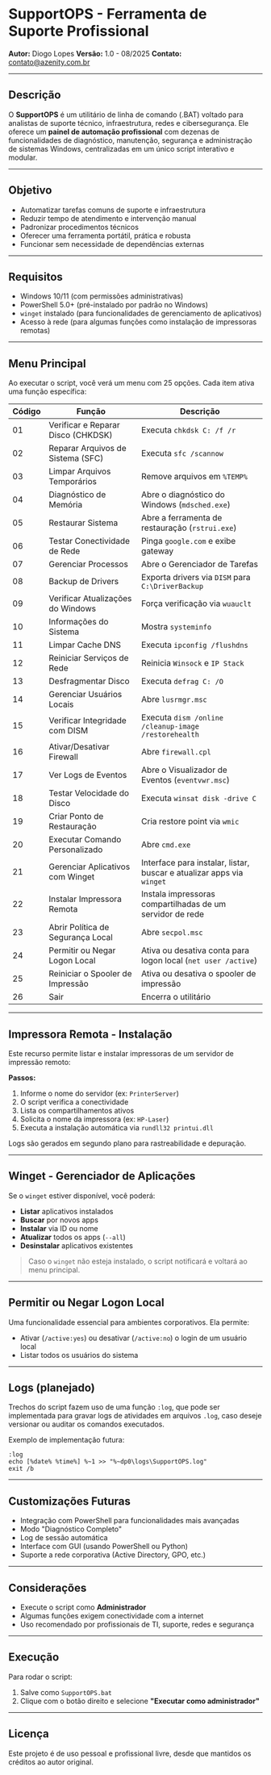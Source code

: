 #  SupportOPS - Ferramenta de Suporte Profissional

**Autor:** Diogo Lopes
**Versão:** 1.0 - 08/2025
**Contato:** [contato@azenity.com.br](mailto:contato@azenity.com.br)

---

##  Descrição

O **SupportOPS** é um utilitário de linha de comando (.BAT) voltado para analistas de suporte técnico, infraestrutura, redes e cibersegurança. Ele oferece um **painel de automação profissional** com dezenas de funcionalidades de diagnóstico, manutenção, segurança e administração de sistemas Windows, centralizadas em um único script interativo e modular.

---

##  Objetivo

* Automatizar tarefas comuns de suporte e infraestrutura
* Reduzir tempo de atendimento e intervenção manual
* Padronizar procedimentos técnicos
* Oferecer uma ferramenta portátil, prática e robusta
* Funcionar sem necessidade de dependências externas

---

##  Requisitos

* Windows 10/11 (com permissões administrativas)
* PowerShell 5.0+ (pré-instalado por padrão no Windows)
* `winget` instalado (para funcionalidades de gerenciamento de aplicativos)
* Acesso à rede (para algumas funções como instalação de impressoras remotas)

---

##  Menu Principal

Ao executar o script, você verá um menu com 25 opções. Cada item ativa uma função específica:

| Código | Função                             | Descrição                                                             |
| ------ | ---------------------------------- | --------------------------------------------------------------------- |
| 01     | Verificar e Reparar Disco (CHKDSK) | Executa `chkdsk C: /f /r`                                             |
| 02     | Reparar Arquivos de Sistema (SFC)  | Executa `sfc /scannow`                                                |
| 03     | Limpar Arquivos Temporários        | Remove arquivos em `%TEMP%`                                           |
| 04     | Diagnóstico de Memória             | Abre o diagnóstico do Windows (`mdsched.exe`)                         |
| 05     | Restaurar Sistema                  | Abre a ferramenta de restauração (`rstrui.exe`)                       |
| 06     | Testar Conectividade de Rede       | Pinga `google.com` e exibe gateway                                    |
| 07     | Gerenciar Processos                | Abre o Gerenciador de Tarefas                                         |
| 08     | Backup de Drivers                  | Exporta drivers via `DISM` para `C:\DriverBackup`                     |
| 09     | Verificar Atualizações do Windows  | Força verificação via `wuauclt`                                       |
| 10     | Informações do Sistema             | Mostra `systeminfo`                                                   |
| 11     | Limpar Cache DNS                   | Executa `ipconfig /flushdns`                                          |
| 12     | Reiniciar Serviços de Rede         | Reinicia `Winsock` e `IP Stack`                                       |
| 13     | Desfragmentar Disco                | Executa `defrag C: /O`                                                |
| 14     | Gerenciar Usuários Locais          | Abre `lusrmgr.msc`                                                    |
| 15     | Verificar Integridade com DISM     | Executa `dism /online /cleanup-image /restorehealth`                  |
| 16     | Ativar/Desativar Firewall          | Abre `firewall.cpl`                                                   |
| 17     | Ver Logs de Eventos                | Abre o Visualizador de Eventos (`eventvwr.msc`)                       |
| 18     | Testar Velocidade do Disco         | Executa `winsat disk -drive C`                                        |
| 19     | Criar Ponto de Restauração         | Cria restore point via `wmic`                                         |
| 20     | Executar Comando Personalizado     | Abre `cmd.exe`                                                        |
| 21     | Gerenciar Aplicativos com Winget   | Interface para instalar, listar, buscar e atualizar apps via `winget` |
| 22     | Instalar Impressora Remota         | Instala impressoras compartilhadas de um servidor de rede             |
| 23     | Abrir Política de Segurança Local  | Abre `secpol.msc`                                                     |
| 24     | Permitir ou Negar Logon Local      | Ativa ou desativa conta para logon local (`net user /active`)         |
| 25     | Reiniciar o Spooler de Impressão   | Ativa ou desativa o spooler de impressão                              |
| 26     | Sair                               | Encerra o utilitário                                                  |

---

##  Impressora Remota - Instalação

Este recurso permite listar e instalar impressoras de um servidor de impressão remoto:

**Passos:**

1. Informe o nome do servidor (ex: `PrinterServer`)
2. O script verifica a conectividade
3. Lista os compartilhamentos ativos
4. Solicita o nome da impressora (ex: `HP-Laser`)
5. Executa a instalação automática via `rundll32 printui.dll`

Logs são gerados em segundo plano para rastreabilidade e depuração.

---

##  Winget - Gerenciador de Aplicações

Se o `winget` estiver disponível, você poderá:

* **Listar** aplicativos instalados
* **Buscar** por novos apps
* **Instalar** via ID ou nome
* **Atualizar** todos os apps (`--all`)
* **Desinstalar** aplicativos existentes

> Caso o `winget` não esteja instalado, o script notificará e voltará ao menu principal.

---

##  Permitir ou Negar Logon Local

Uma funcionalidade essencial para ambientes corporativos. Ela permite:

* Ativar (`/active:yes`) ou desativar (`/active:no`) o login de um usuário local
* Listar todos os usuários do sistema

---

##  Logs (planejado)

Trechos do script fazem uso de uma função `:log`, que pode ser implementada para gravar logs de atividades em arquivos `.log`, caso deseje versionar ou auditar os comandos executados.

Exemplo de implementação futura:

```batch
:log
echo [%date% %time%] %~1 >> "%~dp0\logs\SupportOPS.log"
exit /b
```

---

##  Customizações Futuras

* Integração com PowerShell para funcionalidades mais avançadas
* Modo "Diagnóstico Completo"
* Log de sessão automática
* Interface com GUI (usando PowerShell ou Python)
* Suporte a rede corporativa (Active Directory, GPO, etc.)

---

##  Considerações

* Execute o script como **Administrador**
* Algumas funções exigem conectividade com a internet
* Uso recomendado por profissionais de TI, suporte, redes e segurança

---

##  Execução

Para rodar o script:

1. Salve como `SupportOPS.bat`
2. Clique com o botão direito e selecione **"Executar como administrador"**

---

##  Licença

Este projeto é de uso pessoal e profissional livre, desde que mantidos os créditos ao autor original.
